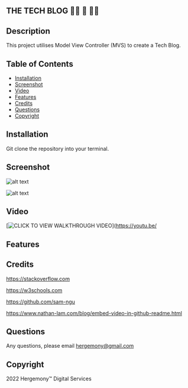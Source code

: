 
## THE TECH BLOG 👩‍💻 💬 👨‍💻 ##

## Description
This project utilises Model View Controller (MVS) to create a Tech Blog. 


## Table of Contents
* [Installation](#Installation)
* [Screenshot](#Screenshot)
* [Video](#Video)
* [Features](#Features)
* [Credits](#Credits)
* [Questions](#Questions)
* [Copyright](#Copyright)

## Installation
Git clone the repository into your terminal. 


## Screenshot

![alt text](https://github.com/hergemony/)

![alt text](https://github.com/hergemony/?raw=true)

## Video
[![CLICK TO VIEW WALKTHROUGH VIDEO](https://img.youtube.com/)](https://youtu.be/


## Features


## Credits
https://stackoverflow.com

https://w3schools.com

https://github.com/sam-ngu

https://www.nathan-lam.com/blog/embed-video-in-github-readme.html


## Questions
Any questions, please email hergemony@gmail.com


## Copyright
2022 Hergemony™️ Digital Services